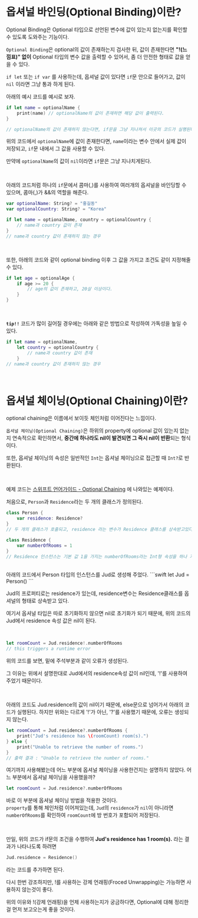 # 옵셔널 바인딩(Optional Binding)이란?

Optional Binding은 Optional 타입으로 선언된 변수에 값이 있는지 없는지를 확인할 수 있도록 도와주는 기능이다.

`Optional Binding`은 optional의 값이 존재하는지 검사한 뒤, 값이 존재한다면 **"!(느낌표)" 없이** Optional 타입의 변수 값을 출력할 수 있어서, 좀 더 안전한 형태로 값을 얻을 수 있다.

`if let` 또는 `if var` 를 사용하는데, 옵셔널 값이 있다면 `if`문 안으로 들어가고, 값이 `nil` 이라면 그냥 통과 하게 된다.

아래의 예시 코드를 예시로 보자.
```swift
if let name = optionalName {
    print(name) // optionalName의 값이 존재하면 해당 값이 출력된다.
}

// optionalName의 값이 존재하지 않는다면, if문을 그냥 지나쳐서 이곳의 코드가 실행된다.
```

위의 코드에서 `optionalName`에 값이 존재한다면, `name`이라는 변수 안에서 실제 값이 저장되고, `if`문 내에서 그 값을 사용할 수 있다.

만약에 `optionalName`의 값이 `nil`이라면 `if`문은 그냥 지나치게된다.

<br>

아래의 코드처럼 하나의 `if`문에서 콤마(,)를 사용하여 여러개의 옵셔널을 바인딩할 수 있으며, 콤마(,)가 &&의 역할을 해준다.
```swift
var optionalName: String? = "홍길동"
var optionalCountry: String? = "Korea"

if let name = optionalName, country = optionalCountry {
    // name과 country 값이 존재
}
// name과 country 값이 존재하지 않는 경우
```

<br>

또한, 아래의 코드와 같이 optional binding 이후 그 값을 가지고 조건도 같이 지정해줄 수 있다.
```swift
if let age = optionalAge {
    if age >= 20 {
        // age의 값이 존재하고, 20살 이상이다.
    }
}
```

<br>

**`tip!!`** 코드가 많이 길어질 경우에는 아래와 같은 방법으로 작성하여 가독성을 높일 수 있다.
```swift
if let name = optionalName, 
    let country = optionalCountry {
        // name과 country 값이 존재
    }
// name과 country 값이 존재하지 않는 경우
```

<br>

# 옵셔널 체이닝(Optional Chaining)이란?

optional chaining은 이름에서 보이듯 체인처럼 이어진다는 느낌이다.

`옵셔널 체이닝(Optional Chaining)`은 하위의 property에 optional 값이 있는지 없는지 연속적으로 확인하면서, **중간에 하나라도 nil이 발견되면 그 즉시 nil이 반환**되는 형식이다.

또한, 옵셔널 체이닝의 속성은 일반적인 `Int`는 옵셔널 체이닝으로 접근할 때 `Int?`로 반환된다.

<br>

예제 코드는 [스위프트 언어가이드 - Optional Chaining](https://docs.swift.org/swift-book/LanguageGuide/OptionalChaining.html) 에 나와있는 예제이다.

처음으로, `Person`과 `Residence`라는 두 개의 클래스가 정의된다.
```swift
class Person {
    var residence: Residence?
}
// 두 개의 클래스가 호출되고, residence 라는 변수가 Residence 클래스를 상속받고있다. 또한 optional 기호 ?도 같이 작성해 주었다.

class Residence {
    var numberOfRooms = 1
}
// Residence 인스턴스는 기본 값 1을 가지는 numberOfRooms라는 Int형 속성을 하나 가지게 된다.
```

<br>
아래의 코드에서 Person 타입의 인스턴스를 Jud로 생성해 주었다.
```swift
let Jud = Person()
```

Jud의 프로퍼티로는 residence가 있는데, residence변수는 Residence클래스를 옵셔널의 형태로 상속받고 있다.

여기서 옵셔널 타입은 따로 초기화하지 않으면 nil로 초기화가 되기 때문에, 위의 코드의 Jud에서 residence 속성 값은 nil이 된다.


<br>

```swift
let roomCount = Jud.residence!.numberOfRooms
// this triggers a runtime error
```
위의 코드를 보면, 밑에 주석부분과 같이 오류가 생성된다.

그 이유는 위에서 설명한대로 Jud에서의 residence속성 값이 nil인데, '!'를 사용하여 주었기 때문이다.

<br>

아래의 코드도 Jud.residence의 값이 nil이기 때문에, else문으로 넘어가서 아래의 코드가 실행된다.
하지만 위와는 다르게 '!'가 아닌, '?'를 사용했기 때문에, 오류는 생성되지 않는다.
```swift
let roomCount = Jud.residence?.numberOfRooms {
    print("Jud's residence has \(roomCount) room(s).")
} else {
    print("Unable to retrieve the number of rooms.")
}
// 출력 결과 : "Unable to retrieve the number of rooms."
```
여기까지 사용해봤는데 어느 부분에 옵셔널 체이닝을 사용한건지는 설명하지 않았다. 어느 부분에서 옵셔널 체이닝을 사용했을까?

```swift
let roomCount = Jud.residence?.numberOfRooms
```
바로 이 부분에 옵셔널 체이닝 방법을 적용한 것이다.<br>
`property`를 통해 체인처럼 이어져있는데, `Jud`의 `residence`가 `nil`이 아니라면 `numberOfRooms`를 확인하여 `roomCount`에 방 번호가 포함되어 저장된다.

<br>

만일, 위의 코드가 if문의 조건을 수행하여 **Jud's residence has 1 room(s).** 라는 결과가 나타나도록 하려면 
```swift
Jud.residence = Residence()
```
라는 코드를 추가하면 된다.

다시 한번 강조하지만, !를 사용하는 강제 언래핑(Froced Unwrapping)는 가능하면 사용하지 않는것이 좋다.

위의 이유와 !(강제 언래핑)을 언제 사용하는지가 궁금하다면, Optional에 대해 정리한걸 먼저 보고오는게 좋을 것이다.


<!-- >  참고한 자료 & 블로그
> - [Swift3 ) Optional 개념 정리](https://zeddios.tistory.com/16)
> - [The Swift Programming Language - Optional Chaining](https://docs.swift.org/swift-book/LanguageGuide/OptionalChaining.html)
> - [40시간만에 Swift로 iOS 앱 만들기 - 옵셔널 (Optional)](https://devxoul.gitbooks.io/ios-with-swift-in-40-hours/content/Chapter-2/optionals.html) -->
